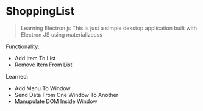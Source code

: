 # ShoppingList
> Learning Electron js
This is just a simple dekstop application built with Electron JS using materializecss

Functionality:
   <ul>
    <li>Add Item To List</li>
    <li>Remove Item From List</li>
  </ul>
  
Learned:
  <ul>
    <li>Add Menu To Window</li>
    <li>Send Data From One Window To Another</li>
    <li>Manupulate DOM Inside Window</li>
  </ul>
